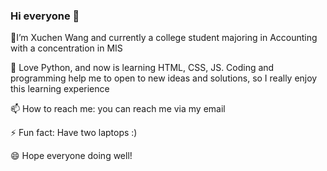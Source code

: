 ### Hi everyone 👋

🔭I’m Xuchen Wang and currently a college student majoring in Accounting with a concentration in MIS

🌱 Love Python, and now is learning HTML, CSS, JS. Coding and programming help me to open to new ideas and solutions, so I really enjoy this learning experience

📫 How to reach me: you can reach me via my email 

⚡ Fun fact: Have two laptops :) 

😄 Hope everyone doing well! 
<!--
**xuchen9/xuchen9** is a ✨ _special_ ✨ repository because its `README.md` (this file) appears on your GitHub profile.

Here are some ideas to get you started:

- 🔭 I’m Xuchen Wang and currently a college student majoring in Accounting. 
- 🌱 Love Python, and now is learning HTML, CSS, JS. Coding and programming help me to open to new ideas and solutions, so I really enjoy this learning experience
- 📫 How to reach me: you can reach me via my email 
- ⚡ Fun fact: nothing.... 
- 😄 Hope everyone doing well! 
-->
